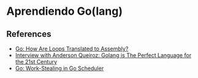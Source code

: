 # Aprendiendo Go(lang)

## References

- [Go: How Are Loops Translated to Assembly?](https://medium.com/a-journey-with-go/go-how-are-loops-translated-to-assembly-835b985309b3)
- [Interview with Anderson Queiroz: Golang is The Perfect Language for the 21st Century](https://hackernoon.com/interview-with-anderson-queiroz-golang-is-the-perfect-language-for-the-21st-century-xmc433jo)
- [Go: Work-Stealing in Go Scheduler](https://medium.com/a-journey-with-go/go-work-stealing-in-go-scheduler-d439231be64d)
